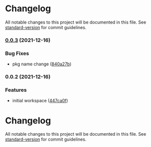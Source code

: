 # Changelog

All notable changes to this project will be documented in this file. See [standard-version](https://github.com/conventional-changelog/standard-version) for commit guidelines.

### [0.0.3](https://github.com/elarasuz/groov/compare/v0.0.2...v0.0.3) (2021-12-16)


### Bug Fixes

* pkg name change ([840a27b](https://github.com/elarasuz/groov/commit/840a27b766e38baab2462ea5f3c8e9af92a238be))

### 0.0.2 (2021-12-16)


### Features

* initial workspace ([447ca0f](https://github.com/elarasuz/groov/commit/447ca0ff133a085b49a8b1da2345740d0f742e29))

# Changelog

All notable changes to this project will be documented in this file. See [standard-version](https://github.com/conventional-changelog/standard-version) for commit guidelines.
